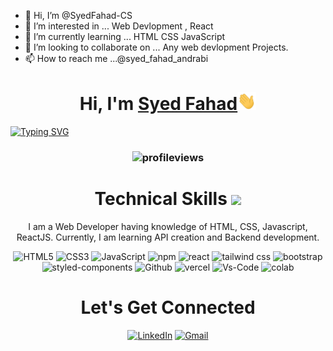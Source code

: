 - 👋 Hi, I’m @SyedFahad-CS
- 👀 I’m interested in ... Web Devlopment , React 
- 🌱 I’m currently learning ... HTML CSS JavaScript
- 💞️ I’m looking to collaborate on ... Any web devlopment Projects.
- 📫 How to reach me ...@syed_fahad_andrabi

<!---
SyedFahad-CS/SyedFahad-CS is a ✨ special ✨ repository because its `README.md` (this file) appears on your GitHub profile.
You can click the Preview link to take a look at your changes.
--->
<!-- [![GitHub Streak](https://streak-stats.demolab.com?user=SyedFahad-CS)](https://git.io/streak-stats) -->

<h1 align="center" >Hi, I'm <a href="https://www.linkedin.com/in/syed-fahad-cs/" target="_blank"> Syed Fahad</a><img src="https://github.com/ABSphreak/ABSphreak/blob/master/gifs/Hi.gif" width="30px"></h1>

[![Typing SVG](https://readme-typing-svg.herokuapp.com?font=Robot-Bold&size=30&color=6cc9cc&center=true&vCenter=true&width=900&height=110&lines=Web+Developer;Coder;Contributor)](https://git.io/typing-svg)

<h3><p align="center"> <img src="https://komarev.com/ghpvc/?username=ismeet010&label=Profile%20views&color=6805D3&style=flat" alt="profileviews" /> </p></h3>
   <div align="center">

<h1>Technical Skills <img src="https://github.com/ritik307/ritik307/blob/main/images/laptop.gif" width="50"></h1>
   
I am a Web Developer having knowledge of HTML, CSS, Javascript, ReactJS. Currently, I am learning API creation and Backend development.

<p align="">

   <img alt="HTML5" src="https://img.shields.io/badge/html5-%23E34F26.svg?&style=for-the-badge&logo=html5&logoColor=white" />
 <img alt="CSS3" src="https://img.shields.io/badge/css3-%231572B6.svg?&style=for-the-badge&logo=css3&logoColor=white" />
 <img alt="JavaScript" src="https://img.shields.io/badge/javascript-%23323330.svg?&style=for-the-badge&logo=javascript&logoColor=%23F7DF1E" />   
<!--    <img alt="Python" src="https://img.shields.io/badge/Python-FFD43B?style=for-the-badge&logo=python&logoColor=darkgreen"/> -->
<!--           <img src="https://img.shields.io/badge/MongoDB-4EA94B?style=for-the-badge&logo=mongodb&logoColor=white" alt="mongodb" /> -->
<!--          <img src="https://img.shields.io/badge/MySQL-00000F?style=for-the-badge&logo=mysql&logoColor=white" alt="mysql" /> -->
<!-- <img src="https://img.shields.io/badge/Node.js-339933?style=for-the-badge&logo=nodedotjs&logoColor=white" alt="nodejs" /> -->

<!--   <img src="https://img.shields.io/badge/Express.js-000000?style=for-the-badge&logo=express&logoColor=white" alt="expressjs" /> -->
   <img src="https://img.shields.io/badge/npm-CB3837?style=for-the-badge&logo=npm&logoColor=white" alt="npm" />
   <img src="https://img.shields.io/badge/React-20232A?style=for-the-badge&logo=react&logoColor=61DAFB" alt="react" />
   
  
   <img src="https://img.shields.io/badge/Tailwind_CSS-38B2AC?style=for-the-badge&logo=tailwind-css&logoColor=white" alt="tailwind css" />
   <img src="https://img.shields.io/badge/Bootstrap-563D7C?style=for-the-badge&logo=bootstrap&logoColor=white" alt="bootstrap" />
   <img src="https://img.shields.io/badge/styled--components-DB7093?style=for-the-badge&logo=styled-components&logoColor=white" alt="styled-components" />
     <img alt="Github" src="https://img.shields.io/badge/GitHub-100000?style=for-the-badge&logo=github&logoColor=white" /> 
<!--    <img src="https://img.shields.io/badge/Git-F05032?style=for-the-badge&logo=git&logoColor=white" alt="git" />
   <img src="https://img.shields.io/badge/Postman-FF6C37?style=for-the-badge&logo=Postman&logoColor=white" alt="postman" /> -->
   <img src="https://img.shields.io/badge/Vercel-000000?style=for-the-badge&logo=vercel&logoColor=white" alt="vercel" />
   
 <img alt="Vs-Code" src="https://img.shields.io/badge/Editor-VSCode-blue?style=flat-square&logo=visual-studio-code&logoColor=white" />
<!--   <img src="https://img.shields.io/badge/Jupyter-F37626.svg?&style=for-the-badge&logo=Jupyter&logoColor=white" alt="jupyter" /> -->
   <img src="https://img.shields.io/badge/Colab-F9AB00?style=for-the-badge&logo=googlecolab&color=525252" alt="colab" />
</p>
  
<h1 align="center">Let's Get Connected</h1>

<div align="center">

<a  href="https://www.linkedin.com/in/syed-fahad-cs/" target="_blank"><img alt="LinkedIn" src="https://img.shields.io/badge/linkedin%20-%230077B5.svg?&style=for-the-badge&logo=linkedin&logoColor=white" /></a>
<a href="fahadaowe@gmail.com"><img  alt="Gmail" src="https://img.shields.io/badge/Gmail-D14836?style=for-the-badge&logo=gmail&logoColor=white" />
<!-- <a href="https://linktr.ee/ismeet" > <img src="https://img.shields.io/badge/linktree-39E09B?style=for-the-badge&logo=linktree&logoColor=white" alt="linktree" /> </a> -->

</div>
   
<!--    <h1 align="center">My Github Stats</h1>

<table>
  <tr>
     <td><img align="center" src="https://github-readme-stats.vercel.app/api?username=ismeet010&show_icons=true&theme=dracula" alt="ismeetchhabda" /></td>
     <td><img src="https://github-readme-stats.vercel.app/api/top-langs?username=ismeet010&show_icons=true&theme=dark&locale=en&layout=compact" alt="ismeetchhabda" /></td>
  </tr>
</table>
   
   <div align="center">
    <img src="https://github-readme-streak-stats.herokuapp.com/?user=ismeet010&theme=shades-of-purple" alt="ismeet010" />
   </div>

[![Ismeet's github activity graph](https://activity-graph.herokuapp.com/graph?username=ismeet010&theme=react-dark)](https://github.com/ismeet010/github-readme-activity-graph)
 -->
